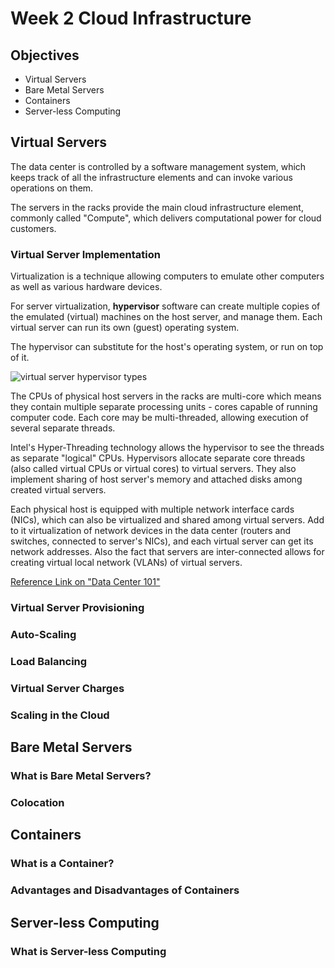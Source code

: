 # Week 2 Cloud Infrastructure

## Objectives

- Virtual Servers
- Bare Metal Servers
- Containers
- Server-less Computing

## Virtual Servers

The data center is controlled by a software management system, which keeps track of all the infrastructure elements and can invoke various operations on them.

The servers in the racks provide the main cloud infrastructure element, commonly called "Compute", which delivers computational power for cloud customers.

### Virtual Server Implementation

Virtualization is a technique allowing computers to emulate other computers as well as various hardware devices.

For server virtualization, __hypervisor__ software can create multiple copies of the emulated (virtual) machines on the host server, and manage them. Each virtual server can run its own (guest) operating system.

The hypervisor can substitute for the host's operating system, or run on top of it.

![virtual server hypervisor types](https://github.com/yasenstar/cloud_computing/blob/master/img/virtual_server_hypervisor.png)

The CPUs of physical host servers in the racks are multi-core which means they contain multiple separate processing units - cores capable of running computer code. Each core may be multi-threaded, allowing execution of several separate threads.

Intel's Hyper-Threading technology allows the hypervisor to see the threads as separate "logical" CPUs. Hypervisors allocate separate core threads (also called virtual CPUs or virtual cores) to virtual servers. They also implement sharing of host server's memory and attached disks among created virtual servers.

Each physical host is equipped with multiple network interface cards (NICs), which can also be virtualized and shared among virtual servers. Add to it virtualization of network devices in the data center (routers and switches, connected to server's NICs), and each virtual server can get its network addresses. Also the fact that servers are inter-connected allows for creating virtual local network (VLANs) of virtual servers.

[Reference Link on "Data Center 101"](http://www.definethecloud.net/category/concepts/data-center-101)

### Virtual Server Provisioning

### Auto-Scaling

### Load Balancing

### Virtual Server Charges

### Scaling in the Cloud

## Bare Metal Servers

### What is Bare Metal Servers?

### Colocation

##  Containers

### What is a Container?

### Advantages and Disadvantages of Containers

##  Server-less Computing

### What is Server-less Computing